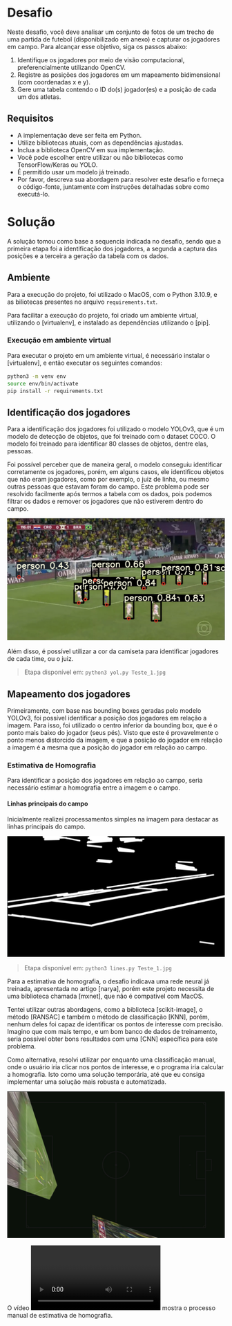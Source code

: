 # Desafio

Neste desafio, você deve analisar um conjunto de fotos de um trecho de uma partida de futebol (disponibilizado em anexo) e capturar os jogadores em campo. Para alcançar esse objetivo, siga os passos abaixo:
1. Identifique os jogadores por meio de visão computacional, preferencialmente utilizando OpenCV.
2. Registre as posições dos jogadores em um mapeamento bidimensional (com coordenadas x e y).
3. Gere uma tabela contendo o ID do(s) jogador(es) e a posição de cada um dos atletas.

## Requisitos
* A implementação deve ser feita em Python.
* Utilize bibliotecas atuais, com as dependências ajustadas.
* Inclua a biblioteca OpenCV em sua implementação.
* Você pode escolher entre utilizar ou não bibliotecas como TensorFlow/Keras ou YOLO.
* É permitido usar um modelo já treinado.
* Por favor, descreva sua abordagem para resolver este desafio e forneça o código-fonte, juntamente com instruções detalhadas sobre como executá-lo.

# Solução
A solução tomou como base a sequencia indicada no desafio, sendo que a primeira etapa foi a identificação dos jogadores, a segunda a captura das posições e a terceira a geração da tabela com os dados. 

## Ambiente
Para a execução do projeto, foi utilizado o MacOS, com o Python 3.10.9, e as biliotecas presentes no arquivo `requirements.txt`.

Para facilitar a execução do projeto, foi criado um ambiente virtual, utilizando o [virtualenv], e instalado as dependências utilizando o [pip].

### Execução em ambiente virtual
Para executar o projeto em um ambiente virtual, é necessário instalar o [virtualenv], e então executar os seguintes comandos:

```bash
python3 -m venv env
source env/bin/activate
pip install -r requirements.txt
```


## Identificação dos jogadores
Para a identificação dos jogadores foi utilizado o modelo YOLOv3, que é um modelo de detecção de objetos, que foi treinado com o dataset COCO. O modelo foi treinado para identificar 80 classes de objetos, dentre elas, pessoas.

Foi possível perceber que de maneira geral, o modelo conseguiu identificar corretamente os jogadores, porém, em alguns casos, ele identificou objetos que não eram jogadores, como por exemplo, o juiz de linha, ou mesmo outras pessoas que estavam foram do campo.
Este problema pode ser resolvido facilmente após termos a tabela com os dados, pois podemos filtrar os dados e remover os jogadores que não estiverem dentro do campo.


![](docs/yol.png)

Além disso, é possível utilizar a cor da camiseta para identificar jogadores de cada time, ou o juiz.

> Etapa disponível em: `python3 yol.py Teste_1.jpg`

## Mapeamento dos jogadores
Primeiramente, com base nas bounding boxes geradas pelo modelo YOLOv3, foi possível identificar a posição dos jogadores em relação a imagem. Para isso, foi utilizado o centro inferior da bounding box, que é o ponto mais baixo do jogador (seus pés). Visto que este é provavelmente o ponto menos distorcido da imagem, e que a posição do jogador em relação a imagem é a mesma que a posição do jogador em relação ao campo.

### Estimativa de Homografia
Para identificar a posição dos jogadores em relação ao campo, seria necessário estimar a homografia entre a imagem e o campo.

#### Linhas principais do campo
Inicialmente realizei processamentos simples na imagem para destacar as linhas principais do campo.

![](docs/linhas.png)

> Etapa disponível em: `python3 lines.py Teste_1.jpg`

Para a estimativa de homografia, o desafio indicava uma rede neural já treinada, apresentada no artigo [narya], porém este projeto necessita de uma biblioteca chamada [mxnet], que não é compativel com MacOS.

Tentei utilizar outras abordagens, como a biblioteca [scikit-image], o método [RANSAC] e também o método de classificação [KNN], porém, nenhum deles foi capaz de identificar os pontos de interesse com precisão.
Imagino que com mais tempo, e um bom banco de dados de treinamento, seria possível obter bons resultados com uma [CNN] específica para este problema.

Como alternativa, resolvi utilizar por enquanto uma classificação manual, onde o usuário iria clicar nos pontos de interesse, e o programa iria calcular a homografia. Isto como uma solução temporária, até que eu consiga implementar uma solução mais robusta e automatizada.

![](docs/pontos.png)

O vídeo ![docs/manual.mov](docs/manual.mov) mostra o processo manual de estimativa de homografia.





